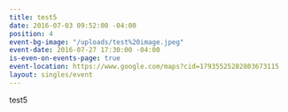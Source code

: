 ```yaml
---
title: test5
date: 2016-07-03 09:52:00 -04:00
position: 4
event-bg-image: "/uploads/test%20image.jpeg"
event-date: 2016-07-27 17:30:00 -04:00
is-even-on-events-page: true
event-location: https://www.google.com/maps?cid=17935525282803673115
layout: singles/event
---
```


test5
